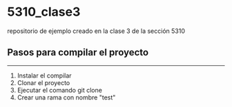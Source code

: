 # 5310_clase3
repositorio de ejemplo creado en la clase 3 de la sección 5310
<h2>Pasos para compilar el proyecto</h2>
<hr>
<ol>
  <li>Instalar el compilar</li>
  <li>Clonar el proyecto</li>
  <li>Ejecutar el comando git clone</li>
  <li>Crear una rama con nombre "test"</li>
</ol>
